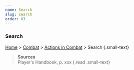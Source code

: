 ```yaml
---
name: Search
slug: search
order: 03
---
```

### Search
[Home](dm-operations-center) > [Combat](combat) > [Actions in Combat](actions-in-combat) > Search {.small-text}

> **Sources** <br/>
> Player's Handbook, p. xxx
{.read .small-text}